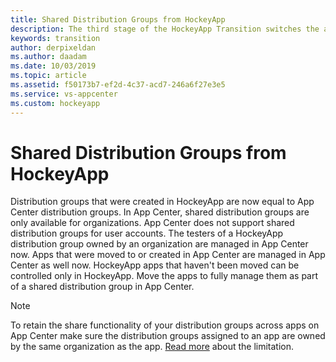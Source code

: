 ```yaml
---
title: Shared Distribution Groups from HockeyApp
description: The third stage of the HockeyApp Transition switches the account and user management from HockeyApp to App Center
keywords: transition
author: derpixeldan
ms.author: daadam
ms.date: 10/03/2019
ms.topic: article
ms.assetid: f50173b7-ef2d-4c37-acd7-246a6f27e3e5
ms.service: vs-appcenter
ms.custom: hockeyapp
---
```


# Shared Distribution Groups from HockeyApp

Distribution groups that were created in HockeyApp are now equal to App Center distribution groups. In App Center, shared distribution groups are only available for organizations. App Center does not support shared distribution groups for user accounts. The testers of a HockeyApp distribution group owned by an organization are managed in App Center now. Apps that were moved to or created in App Center are managed in App Center as well now. HockeyApp apps that haven't been moved can be controlled only in HockeyApp. Move the apps to fully manage them as part of a shared distribution group in App Center.

> [!NOTE]
> To retain the share functionality of your distribution groups across apps on App Center make sure the distribution groups assigned to an app are owned by the same organization as the app. [Read more](~/transition/moving/incompatibilities.md#distribution-groups) about the limitation.
